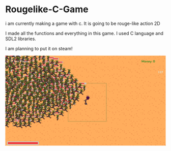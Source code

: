 # Rougelike-C-Game
i am currently making a game with c. It is going to be rouge-like action 2D

I made all the functions and everything in this game. 
I used C language and SDL2 libraries.

I am planning to put it on steam!

![Some game files: ](images/in_game/alpha__0_1.png)
